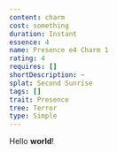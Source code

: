 ```yaml
---
content: charm
cost: something
duration: Instant
essence: 4
name: Presence e4 Charm 1
rating: 4
requires: []
shortDescription: ~
splat: Second Sunrise
tags: []
trait: Presence
tree: Terror
type: Simple
---
```


Hello **world**!
